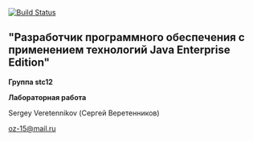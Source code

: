 [![Build Status](https://travis-ci.org/Sergey-Veretennikov/Innopolis-Java-stc12-LaboratoryWork.svg?branch=develop)](https://travis-ci.org/Sergey-Veretennikov/Innopolis-Java-stc12-LaboratoryWork)
## "Разработчик программного обеспечения с применением технологий Java Enterprise Edition"

**Группа stc12**

**Лабораторная работа**

Sergey Veretennikov (Сергей Веретенников)


oz-15@mail.ru
